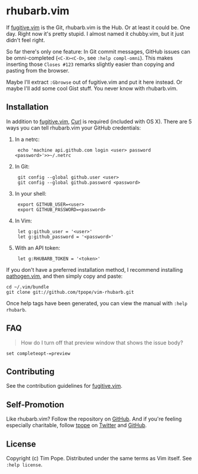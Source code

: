 # rhubarb.vim

If [fugitive.vim][] is the Git, rhubarb.vim is the Hub.  Or at least it
could be.  One day.  Right now it's pretty stupid.  I almost named it
chubby.vim, but it just didn't feel right.

So far there's only one feature:  In Git commit messages, GitHub issues
can be omni-completed (`<C-X><C-O>`, see `:help compl-omni`).  This
makes inserting those `Closes #123` remarks slightly easier than copying
and pasting from the browser.

Maybe I'll extract `:Gbrowse` out of fugitive.vim and put it here
instead.  Or maybe I'll add some cool Gist stuff.  You never know with
rhubarb.vim.

[fugitive.vim]: https://github.com/tpope/vim-fugitive

## Installation

In addition to [fugitive.vim][], [Curl](http://curl.haxx.se/) is
required (included with OS X).  There are 5 ways you can tell
rhubarb.vim your GitHub credentials:

1. In a netrc:

        echo 'machine api.github.com login <user> password <password>'>>~/.netrc

2. In Git:

        git config --global github.user <user>
        git config --global github.password <password>

3. In your shell:

        export GITHUB_USER=<user>
        export GITHUB_PASSWORD=<password>

4. In Vim:

        let g:github_user = '<user>'
        let g:github_password = '<password>'

5. With an API token:

        let g:RHUBARB_TOKEN = '<token>'

If you don't have a preferred installation method, I recommend
installing [pathogen.vim](https://github.com/tpope/vim-pathogen), and
then simply copy and paste:

    cd ~/.vim/bundle
    git clone git://github.com/tpope/vim-rhubarb.git

Once help tags have been generated, you can view the manual with
`:help rhubarb`.

## FAQ

> How do I turn off that preview window that shows the issue body?

    set completeopt-=preview

## Contributing

See the contribution guidelines for
[fugitive.vim](https://github.com/tpope/vim-fugitive#readme).

## Self-Promotion

Like rhubarb.vim? Follow the repository on
[GitHub](https://github.com/tpope/vim-rhubarb).  And if
you're feeling especially charitable, follow [tpope](http://tpo.pe/) on
[Twitter](http://twitter.com/tpope) and
[GitHub](https://github.com/tpope).

## License

Copyright (c) Tim Pope.  Distributed under the same terms as Vim itself.
See `:help license`.
